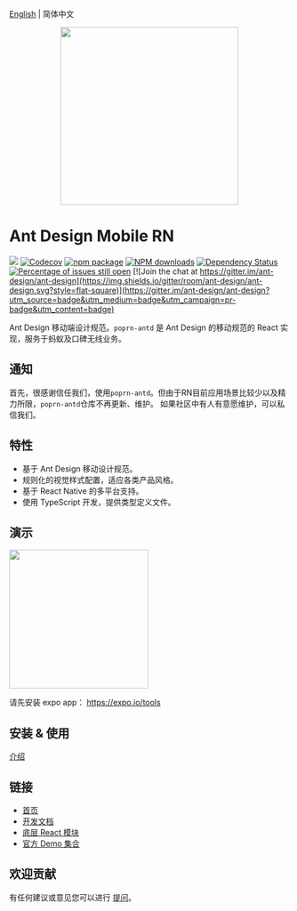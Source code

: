 [English](./README.md) | 简体中文

<p align="center">
  <a href="http://rn.mobile.ant.design">
    <img width="320" src="https://zos.alipayobjects.com/rmsportal/wIjMDnsrDoPPcIV.png">
  </a>
</p>

# Ant Design Mobile RN
[![](https://img.shields.io/travis/ant-design/ant-design-mobile-rn.svg?style=flat-square)](https://travis-ci.org/ant-design/ant-design-mobile-rn)
[![Codecov](https://img.shields.io/codecov/c/github/ant-design/ant-design-mobile-rn.svg?style=flat-square)](https://codecov.io/gh/ant-design/ant-design-mobile-rn)
[![npm package](https://img.shields.io/npm/v/poprn-antd.svg?style=flat-square)](https://www.npmjs.org/package/poprn-antd)
[![NPM downloads](http://img.shields.io/npm/dm/poprn-antd.svg?style=flat-square)](https://npmjs.org/package/poprn-antd)
[![Dependency Status](https://david-dm.org/ant-design/ant-design-mobile-rn.svg?style=flat-square)](https://david-dm.org/ant-design/ant-design-mobile-rn)
[![Percentage of issues still open](http://isitmaintained.com/badge/open/ant-design/ant-design-mobile-rn.svg)](http://isitmaintained.com/project/ant-design/ant-design-mobile-rn "Percentage of issues still open")
[![Join the chat at https://gitter.im/ant-design/ant-design](https://img.shields.io/gitter/room/ant-design/ant-design.svg?style=flat-square)](https://gitter.im/ant-design/ant-design?utm_source=badge&utm_medium=badge&utm_campaign=pr-badge&utm_content=badge)

Ant Design 移动端设计规范。`poprn-antd` 是 Ant Design 的移动规范的 React 实现，服务于蚂蚁及口碑无线业务。

## 通知

首先，很感谢信任我们，使用`poprn-antd`。但由于RN目前应用场景比较少以及精力所限，`poprn-antd`仓库不再更新、维护。
如果社区中有人有意愿维护，可以私信我们。

## 特性

- 基于 Ant Design 移动设计规范。
- 规则化的视觉样式配置，适应各类产品风格。
- 基于 React Native 的多平台支持。
- 使用 TypeScript 开发，提供类型定义文件。

## 演示

<img width="250" src="https://user-images.githubusercontent.com/1698185/27175806-f0a8a7f0-51f2-11e7-85fb-4b7ea9f89e5b.png" />

请先安装 expo app： https://expo.io/tools

## 安装 & 使用

[介绍](docs/react/introduce.zh-CN.md#安装)

## 链接

- [首页](http://rn.mobile.ant.design)
- [开发文档](development.zh-CN.md)
- [底层 React 模块](http://github.com/react-component)
- [官方 Demo 集合](https://github.com/ant-design/antd-mobile-samples)

## 欢迎贡献

有任何建议或意见您可以进行 [提问](http://github.com/ant-design/ant-design-mobile-rn/issues)。
